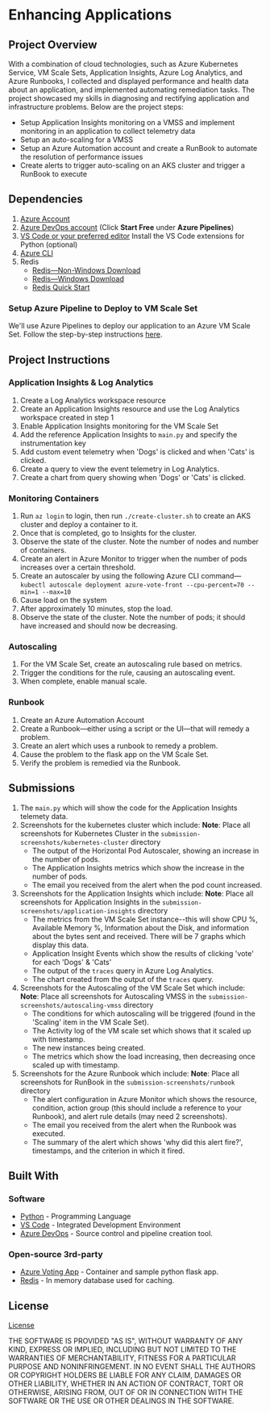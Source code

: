 # Enhancing Applications

## Project Overview
With a combination of cloud technologies, such as Azure Kubernetes Service, VM Scale Sets, Application Insights, Azure Log Analytics, and Azure Runbooks, I collected and displayed performance and health data about an application, and implemented automating remediation tasks. The project showcased my skills in diagnosing and rectifying application and infrastructure problems. Below are the project steps:
- Setup Application Insights monitoring on a VMSS and implement monitoring in an application to collect telemetry data
- Setup an auto-scaling for a VMSS
- Setup an Azure Automation account and create a RunBook to automate the resolution of performance issues
- Create alerts to trigger auto-scaling on an AKS cluster and trigger a RunBook to execute

## Dependencies
1. [Azure Account](https://azure.microsoft.com/en-us/free/)
2. [Azure DevOps account](https://azure.microsoft.com/en-us/pricing/details/devops/azure-devops-services/) (Click **Start Free** under **Azure Pipelines**)
3. [VS Code or your preferred editor](https://code.visualstudio.com/Download) Install the VS Code extensions for Python (optional)
4. [Azure CLI](https://docs.microsoft.com/en-us/cli/azure/install-azure-cli?view=azure-cli-latest)
5. Redis
   - [Redis—Non-Windows Download](https://redis.io/download)
   - [Redis—Windows Download](https://riptutorial.com/redis/example/29962/installing-and-running-redis-server-on-windows)
   - [Redis Quick Start](https://redis.io/topics/quickstart)




### Setup Azure Pipeline to Deploy to VM Scale Set

We'll use Azure Pipelines to deploy our application to an Azure VM Scale Set. Follow the step-by-step instructions [here](azure-pipelines-instructions.md).

## Project Instructions

### Application Insights & Log Analytics

1. Create a Log Analytics workspace resource
2. Create an Application Insights resource and use the Log Analytics workspace created in step 1
3. Enable Application Insights monitoring for the VM Scale Set
4. Add the reference Application Insights to `main.py` and specify the instrumentation key
5. Add custom event telemetry when 'Dogs' is clicked and when 'Cats' is clicked.
6. Create a query to view the event telemetry in Log Analytics.
7. Create a chart from query showing when 'Dogs' or 'Cats' is clicked.

### Monitoring Containers

1. Run `az login` to login, then run `./create-cluster.sh` to create an AKS cluster and deploy a container to it.
2. Once that is completed, go to Insights for the cluster.
3. Observe the state of the cluster. Note the number of nodes and number of containers.
4. Create an alert in Azure Monitor to trigger when the number of pods increases over a certain threshold.
5. Create an autoscaler by using the following Azure CLI command—`kubectl autoscale deployment azure-vote-front --cpu-percent=70 --min=1 --max=10`
6. Cause load on the system
7. After approximately 10 minutes, stop the load.
8. Observe the state of the cluster. Note the number of pods; it should have increased and should now be decreasing.

### Autoscaling

1. For the VM Scale Set, create an autoscaling rule based on metrics.
2. Trigger the conditions for the rule, causing an autoscaling event.
3. When complete, enable manual scale.

### Runbook

1. Create an Azure Automation Account
2. Create a Runbook—either using a script or the UI—that will remedy a problem.
3. Create an alert which uses a runbook to remedy a problem.
4. Cause the problem to the flask app on the VM Scale Set.
5. Verify the problem is remedied via the Runbook.

## Submissions

1. The `main.py` which will show the code for the Application Insights telemety data.
2. Screenshots for the kubernetes cluster which include:
   **Note**: Place all screenshots for Kubernetes Cluster in the `submission-screenshots/kubernetes-cluster` directory
   - The output of the Horizontal Pod Autoscaler, showing an increase in the number of pods.
   - The Application Insights metrics which show the increase in the number of pods.
   - The email you received from the alert when the pod count increased.
3. Screenshots for the Application Insights which include:
   **Note**: Place all screenshots for Application Insights in the `submission-screenshots/application-insights` directory
   - The metrics from the VM Scale Set instance--this will show CPU %, Available Memory %, Information about the Disk, and information about the bytes sent and received. There will be 7 graphs which display this data.
   - Application Insight Events which show the results of clicking 'vote' for each 'Dogs' & 'Cats'
   - The output of the `traces` query in Azure Log Analytics.
   - The chart created from the output of the `traces` query.
4. Screenshots for the Autoscaling of the VM Scale Set which include:
   **Note**: Place all screenshots for Autoscaling VMSS in the `submission-screenshots/autoscaling-vmss` directory
   - The conditions for which autoscaling will be triggered (found in the 'Scaling' item in the VM Scale Set).
   - The Activity log of the VM scale set which shows that it scaled up with timestamp.
   - The new instances being created.
   - The metrics which show the load increasing, then decreasing once scaled up with timestamp.
5. Screenshots for the Azure Runbook which include:
   **Note**: Place all screenshots for RunBook in the `submission-screenshots/runbook` directory
   - The alert configuration in Azure Monitor which shows the resource, condition, action group (this should include a reference to your Runbook), and alert rule details (may need 2 screenshots).
   - The email you received from the alert when the Runbook was executed.
   - The summary of the alert which shows 'why did this alert fire?', timestamps, and the criterion in which it fired.

## Built With

### Software

- [Python](https://www.python.org/downloads/) - Programming Language
- [VS Code](https://code.visualstudio.com/) - Integrated Development Environment
- [Azure DevOps](https://dev.azure.com) - Source control and pipeline creation tool.

### Open-source 3rd-party

- [Azure Voting App](https://github.com/Azure-Samples/azure-voting-app-redis) - Container and sample python flask app.
- [Redis](https://redis.io/) - In memory database used for caching.

## License

[License](./LICENSE.md)

THE SOFTWARE IS PROVIDED "AS IS", WITHOUT WARRANTY OF ANY KIND, EXPRESS OR IMPLIED, INCLUDING BUT NOT LIMITED TO THE WARRANTIES OF MERCHANTABILITY, FITNESS FOR A PARTICULAR PURPOSE AND NONINFRINGEMENT. IN NO EVENT SHALL THE AUTHORS OR COPYRIGHT HOLDERS BE LIABLE FOR ANY CLAIM, DAMAGES OR OTHER LIABILITY, WHETHER IN AN ACTION OF CONTRACT, TORT OR OTHERWISE, ARISING FROM, OUT OF OR IN CONNECTION WITH THE SOFTWARE OR THE USE OR OTHER DEALINGS IN THE SOFTWARE.
